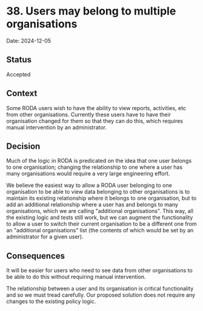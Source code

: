 # 38. Users may belong to multiple organisations

Date: 2024-12-05

## Status

Accepted

## Context

Some RODA users wish to have the ability to view reports, activities, etc from
other organisations. Currently these users have to have their organisation
changed for them so that they can do this, which requires manual intervention
by an administrator.

## Decision

Much of the logic in RODA is predicated on the idea that one user belongs to
one organisation; changing the relationship to one where a user has many
organisations would require a very large engineering effort.

We believe the easiest way to allow a RODA user belonging to one organisation
to be able to view data belonging to other organisations is to maintain its
existing relationship where it belongs to one organisation, but to add an
additional relationship where a user has and belongs to many organisations,
which we are calling "additional organisations". This way, all the existing
logic and tests still work, but we can augment the functionality to allow a
user to switch their current organisation to be a different one from an
"additional organisations" list (the contents of which would be set by an
administrator for a given user).

## Consequences

It will be easier for users who need to see data from other organisations to be
able to do this without requiring manual intervention.

The relationship between a user and its organisation is critical functionality
and so we must tread carefully. Our proposed solution does not require any
changes to the existing policy logic.